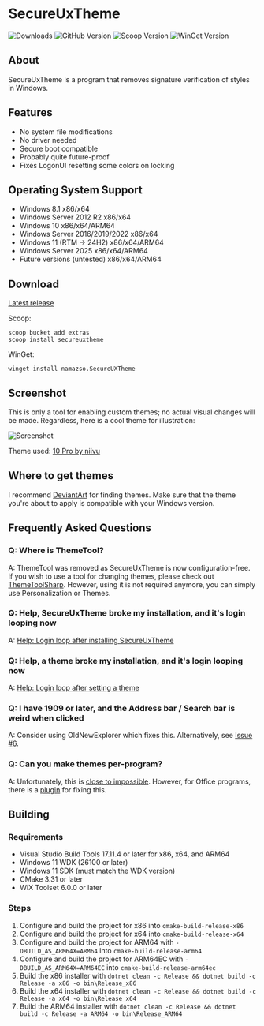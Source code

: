 # SecureUxTheme

![Downloads](https://img.shields.io/github/downloads/namazso/SecureUxTheme/total) ![GitHub Version](https://img.shields.io/github/v/release/namazso/SecureUxTheme) ![Scoop Version](https://img.shields.io/scoop/v/secureuxtheme?bucket=extras)  ![WinGet Version](https://img.shields.io/winget/v/namazso.SecureUXTheme)

## About

SecureUxTheme is a program that removes signature verification of styles in Windows.

## Features

* No system file modifications
* No driver needed
* Secure boot compatible
* Probably quite future-proof
* Fixes LogonUI resetting some colors on locking

## Operating System Support

* Windows 8.1 x86/x64
* Windows Server 2012 R2 x86/x64
* Windows 10 x86/x64/ARM64
* Windows Server 2016/2019/2022 x86/x64
* Windows 11 (RTM -> 24H2) x86/x64/ARM64
* Windows Server 2025 x86/x64/ARM64
* Future versions (untested) x86/x64/ARM64

## Download

[Latest release](https://github.com/namazso/SecureUxTheme/releases/latest/)

Scoop:

```shell
scoop bucket add extras
scoop install secureuxtheme
```

WinGet:

```shell
winget install namazso.SecureUXTheme
```

## Screenshot

This is only a tool for enabling custom themes; no actual visual changes will be made.  Regardless, here is a cool theme for illustration:

![Screenshot](https://github.com/user-attachments/assets/4d6be235-5a75-4724-a3e2-16df4bec2f4d)

Theme used: [10 Pro by niivu](https://github.com/niivu/Windows-10-themes/tree/main/10%20Pro)

## Where to get themes

I recommend [DeviantArt](https://www.deviantart.com/tag/windows11themes) for finding themes. Make sure that the theme you're about to apply is compatible with your Windows version.

## Frequently Asked Questions

### **Q: Where is ThemeTool?**

A: ThemeTool was removed as SecureUxTheme is now configuration-free. If you wish to use a tool for changing themes, please check out [ThemeToolSharp](https://github.com/namazso/ThemeToolSharp/). However, using it is not required anymore, you can simply use Personalization or Themes.

### **Q: Help, SecureUxTheme broke my installation, and it's login looping now**

A: [Help: Login loop after installing SecureUxTheme](https://github.com/namazso/SecureUxTheme/wiki/Help:-Login-loop-after-installing-SecureUxTheme)

### **Q: Help, a theme broke my installation, and it's login looping now**

A: [Help: Login loop after setting a theme](https://github.com/namazso/SecureUxTheme/wiki/Help:-Login-loop-after-setting-a-theme)

### **Q: I have 1909 or later, and the Address bar / Search bar is weird when clicked**

A: Consider using OldNewExplorer which fixes this. Alternatively, see [Issue #6](https://github.com/namazso/SecureUxTheme/issues/6).

### **Q: Can you make themes per-program?**

A: Unfortunately, this is [close to impossible](https://github.com/namazso/SecureUxTheme/issues/9#issuecomment-611897882). However, for Office programs, there is a [plugin](https://github.com/matafokka/ExcelDarkThemeFix) for fixing this.

## Building

### Requirements

* Visual Studio Build Tools 17.11.4 or later for x86, x64, and ARM64
* Windows 11 WDK (26100 or later)
* Windows 11 SDK (must match the WDK version)
* CMake 3.31 or later
* WiX Toolset 6.0.0 or later

### Steps

1. Configure and build the project for x86 into `cmake-build-release-x86`
2. Configure and build the project for x64 into `cmake-build-release-x64`
3. Configure and build the project for ARM64 with `-DBUILD_AS_ARM64X=ARM64` into `cmake-build-release-arm64`
4. Configure and build the project for ARM64EC with `-DBUILD_AS_ARM64X=ARM64EC` into `cmake-build-release-arm64ec`
5. Build the x86 installer with `dotnet clean -c Release && dotnet build -c Release -a x86 -o bin\Release_x86`
6. Build the x64 installer with `dotnet clean -c Release && dotnet build -c Release -a x64 -o bin\Release_x64`
7. Build the ARM64 installer with `dotnet clean -c Release && dotnet build -c Release -a ARM64 -o bin\Release_ARM64`
